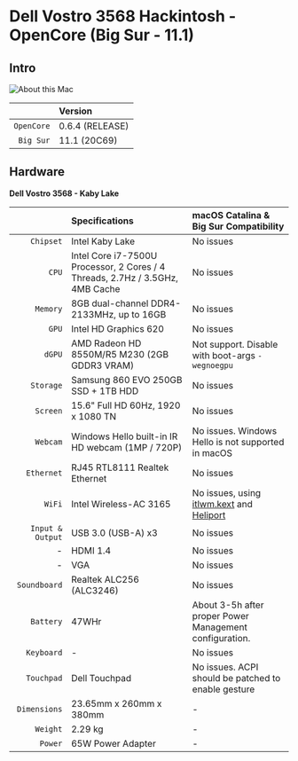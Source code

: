 # Dell Vostro 3568 Hackintosh - OpenCore (Big Sur - 11.1)

Intro
---

![About this Mac](https://github.com/doanhmaple/Dell-Vostro-3568-Hackintosh/blob/main/images/About_Mac.png)

| | Version |
| ---: | :--- |
| ``OpenCore`` | 0.6.4 (RELEASE) |
| ``Big Sur`` | 11.1 (20C69) |

Hardware
---

**Dell Vostro 3568 - Kaby Lake**

| | Specifications | macOS Catalina & Big Sur Compatibility |
| ---: | :--- | :--- |
| ``Chipset`` | Intel Kaby Lake | No issues |
| ``CPU`` | Intel Core i7-7500U Processor, 2 Cores / 4 Threads, 2.7Hz / 3.5GHz, 4MB Cache | No issues |
| ``Memory`` | 8GB dual-channel DDR4-2133MHz, up to 16GB | No issues |
| ``GPU`` | Intel HD Graphics 620 | No issues |
| ``dGPU`` | AMD Radeon HD 8550M/R5 M230 (2GB GDDR3 VRAM) | Not support. Disable with boot-args `-wegnoegpu` |
| ``Storage`` | Samsung 860 EVO 250GB SSD + 1TB HDD | No issues |
| ``Screen`` | 15.6" Full HD 60Hz, 1920 x 1080 TN |  No issues |
| ``Webcam`` | Windows Hello built-in IR HD webcam (1MP / 720P) |  No issues. Windows Hello is not supported in macOS |
| ``Ethernet`` | RJ45 RTL8111 Realtek Ethernet | No issues |
| ``WiFi`` | Intel Wireless-AC 3165 | No issues, using [itlwm.kext](https://github.com/OpenIntelWireless/itlwm/releases) and [Heliport](https://github.com/OpenIntelWireless/HeliPort/releases) |
| ``Input & Output`` | USB 3.0 (USB-A) x3 | No issues |
| - | HDMI 1.4 | No issues |
| - | VGA | No issues |
| ``Soundboard`` | Realtek ALC256 (ALC3246) | No issues |
| ``Battery`` | 47WHr | About 3-5h after proper Power Management configuration. |
| ``Keyboard`` | - | No issues |
| ``Touchpad`` | Dell Touchpad | No issues. ACPI should be patched to enable gesture |
| ``Dimensions`` | 23.65mm x 260mm x 380mm | - |
| ``Weight`` | 2.29 kg | - |
| ``Power`` | 65W Power Adapter | - |
